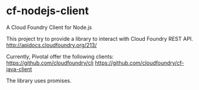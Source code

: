 # cf-nodejs-client
A Cloud Foundry Client for Node.js

This project try to provide a library to interact with Cloud Foundry REST API.
http://apidocs.cloudfoundry.org/213/

Currently, Pivotal offer the following clients:
https://github.com/cloudfoundry/cli
https://github.com/cloudfoundry/cf-java-client

The library uses promises.
